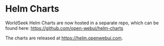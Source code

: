 # Helm Charts
WorldSeek Helm Charts are now hosted in a separate repo, which can be found here: https://github.com/open-webui/helm-charts 

The charts are released at https://helm.openwebui.com. 